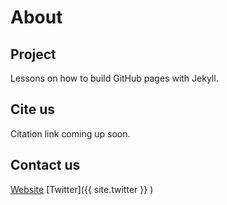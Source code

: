 # About

## Project
Lessons on how to build GitHub pages with Jekyll.


## Cite us
Citation link coming up soon.


## Contact us
[Website](https://github.com/Kay1Cee/group-website/blob/main/index.md)
[Twitter]({{ site.twitter }} )
